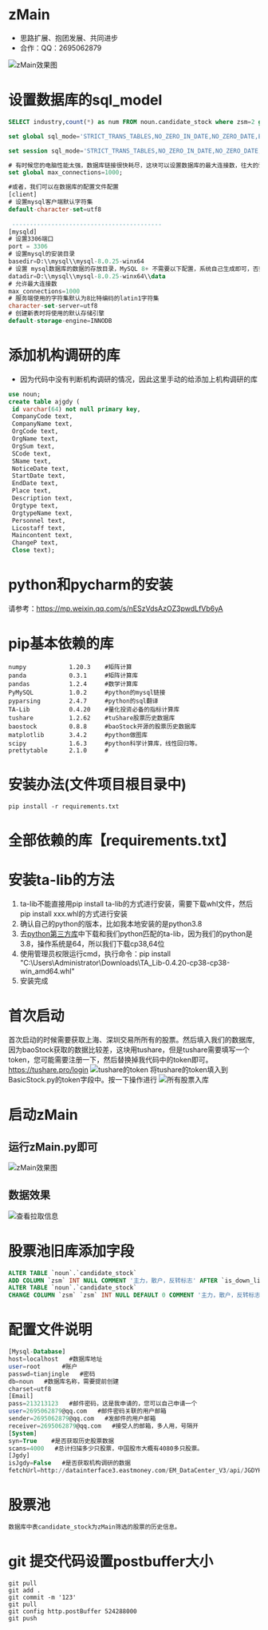 # zMain

[个人学习]:123。


- 思路扩展、抱团发展、共同进步
- 合作：QQ：2695062879


![zMain效果图](src/NewTun/temp/zmain.jpg)

# 设置数据库的sql_model
```sql
SELECT industry,count(*) as num FROM noun.candidate_stock where zsm=2 group by industry;

set global sql_mode='STRICT_TRANS_TABLES,NO_ZERO_IN_DATE,NO_ZERO_DATE,ERROR_FOR_DIVISION_BY_ZERO,NO_ENGINE_SUBSTITUTION';

set session sql_mode='STRICT_TRANS_TABLES,NO_ZERO_IN_DATE,NO_ZERO_DATE,ERROR_FOR_DIVISION_BY_ZERO,NO_ENGINE_SUBSTITUTION';

# 有时候您的电脑性能太强，数据库链接很快耗尽，这块可以设置数据库的最大连接数，往大的设置一下。
set global max_connections=1000;

#或者，我们可以在数据库的配置文件配置
[client]
# 设置mysql客户端默认字符集
default-character-set=utf8
 
 ------------------------------------------
[mysqld]
# 设置3306端口
port = 3306
# 设置mysql的安装目录
basedir=D:\\mysql\\mysql-8.0.25-winx64
# 设置 mysql数据库的数据的存放目录，MySQL 8+ 不需要以下配置，系统自己生成即可，否则有可能报错
datadir=D:\\mysql\\mysql-8.0.25-winx64\\data
# 允许最大连接数
max_connections=1000
# 服务端使用的字符集默认为8比特编码的latin1字符集
character-set-server=utf8
# 创建新表时将使用的默认存储引擎
default-storage-engine=INNODB
```

# 添加机构调研的库
- 因为代码中没有判断机构调研的情况，因此这里手动的给添加上机构调研的库
```sql
use noun;
create table ajgdy (
 id varchar(64) not null primary key,
 CompanyCode text,
 CompanyName text,
 OrgCode text,
 OrgName text,
 OrgSum text,
 SCode text,
 SName text,
 NoticeDate text,
 StartDate text,
 EndDate text,
 Place text,
 Description text,
 Orgtype text,
 OrgtypeName text,
 Personnel text,
 Licostaff text,
 Maincontent text,
 ChangeP text,
 Close text);
```
# python和pycharm的安装

请参考：https://mp.weixin.qq.com/s/nESzVdsAzOZ3pwdLfVb6yA

# pip基本依赖的库
```sqlite
numpy            1.20.3    #矩阵计算
panda            0.3.1     #矩阵计算库
pandas           1.2.4     #数学计算库
PyMySQL          1.0.2     #python的mysql链接
pyparsing        2.4.7     #python的sql翻译
TA-Lib           0.4.20    #量化投资必备的指标计算库
tushare          1.2.62    #tuShare股票历史数据库
baostock         0.8.8     #baoStock开源的股票历史数据库
matplotlib       3.4.2     #python做图库
scipy            1.6.3     #python科学计算库，线性回归等。
prettytable      2.1.0     #
```

# 安装办法(文件项目根目录中)

```sqlite
pip install -r requirements.txt
```

# 全部依赖的库【requirements.txt】


# 安装ta-lib的方法
1. ta-lib不能直接用pip install ta-lib的方式进行安装，需要下载whl文件，然后pip install xxx.whl的方式进行安装
2. 确认自己的python的版本，比如我本地安装的是python3.8
3. 去[python第三方库](https://www.lfd.uci.edu/~gohlke/pythonlibs/#ta-lib)中下载和我们python匹配的ta-lib，因为我们的python是3.8，操作系统是64，所以我们下载cp38,64位
4. 使用管理员权限运行cmd，执行命令：pip install "C:\Users\Administrator\Downloads\TA_Lib-0.4.20-cp38-cp38-win_amd64.whl"
5. 安装完成


# 首次启动
首次启动的时候需要获取上海、深圳交易所所有的股票。然后填入我们的数据库,因为baoStock获取的数据比较差，这块用tushare，但是tushare需要填写一个token，您可能需要注册一下，然后替换掉我代码中的token即可。
https://tushare.pro/login
![tushare的token](src/NewTun/temp/img.png)
将tushare的token填入到BasicStock.py的token字段中。按一下操作进行
![所有股票入库](src/NewTun/temp/stock.jpg)


# 启动zMain
## 运行zMain.py即可
![zMain效果图](src/NewTun/temp/zmain.jpg)
## 数据效果
![查看拉取信息](src/NewTun/temp/stock.jpg)

# 股票池旧库添加字段
```sql
ALTER TABLE `noun`.`candidate_stock` 
ADD COLUMN `zsm` INT NULL COMMENT '主力，散户，反转标志' AFTER `is_down_line`;
ALTER TABLE `noun`.`candidate_stock` 
CHANGE COLUMN `zsm` `zsm` INT NULL DEFAULT 0 COMMENT '主力，散户，反转标志' ;
```

# 配置文件说明
```sql
[Mysql-Database]
host=localhost   #数据库地址
user=root      #账户
passwd=tianjingle   #密码
db=noun   #数据库名称，需要提前创建
charset=utf8
[Email]
pass=213213123   #邮件密码，这是我申请的，您可以自己申请一个
user=2695062879@qq.com   #邮件密码关联的用户邮箱
sender=2695062879@qq.com   #发邮件的用户邮箱
receiver=2695062879@qq.com   #接受人的邮箱，多人用，号隔开
[System]
syn=True    #是否获取历史股票数据
scans=4000   #总计扫描多少只股票，中国股市大概有4080多只股票。
[Jgdy]
isJgdy=False   #是否获取机构调研的数据
fetchUrl=http://datainterface3.eastmoney.com/EM_DataCenter_V3/api/JGDYHZ/GetJGDYMX?js=datatable435798&tkn=eastmoney&secuCode={0}&sortfield=4&sortdirec=1&pageNum={1}&pageSize={2}&cfg=jgdyhz&p=2&pageNo={3}&_=1610583145484  #机构调研数据接口

```

# 股票池

```sql
数据库中表candidate_stock为zMain筛选的股票的历史信息。
```

# git 提交代码设置postbuffer大小
```sqlite
git pull
git add .
git commit -m '123'
git pull
git config http.postBuffer 524288000
git push
```

